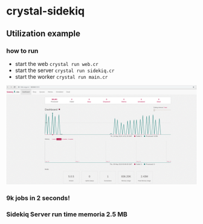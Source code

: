 # crystal-sidekiq

## Utilization example

### how to run
- start the web `crystal run web.cr`
- start the server `crystal run sidekiq.cr`
- start the worker `crystal run main.cr`

![alt text](https://github.com/LeandroRezendeCoutinho/crystal-sidekiq/blob/master/running.png)

### 9k jobs in 2 seconds!
### Sidekiq Server run time memoria 2.5 MB
